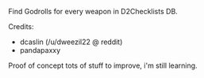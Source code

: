 Find Godrolls for every weapon in D2Checklists DB.

Credits:
- dcaslin (/u/dweezil22 @ reddit)
- pandapaxxy

Proof of concept tots of stuff to improve, i'm still learning.
